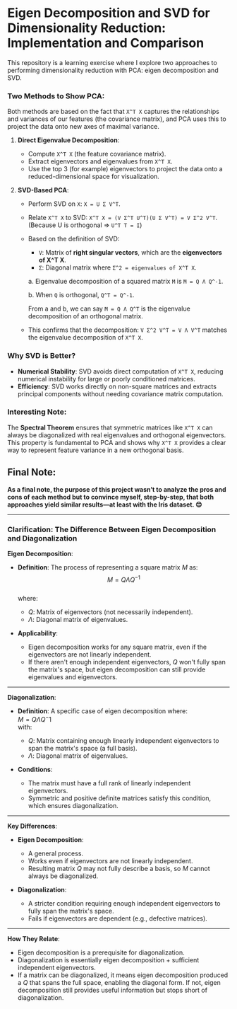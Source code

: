 # Eigen Decomposition and SVD for Dimensionality Reduction: Implementation and Comparison

This repository is a learning exercise where I explore two approaches to performing dimensionality reduction with PCA: eigen decomposition and SVD.

### Two Methods to Show PCA:
Both methods are based on the fact that `X^T X` captures the relationships and variances of our features (the covariance matrix), and PCA uses this to project the data onto new axes of maximal variance.

1. **Direct Eigenvalue Decomposition**:
   - Compute `X^T X` (the feature covariance matrix).
   - Extract eigenvectors and eigenvalues from `X^T X`.
   - Use the top 3 (for example) eigenvectors to project the data onto a reduced-dimensional space for visualization.

2. **SVD-Based PCA**:
   - Perform SVD on `X`: `X = U Σ V^T`.
   - Relate `X^T X` to SVD: `X^T X = (V Σ^T U^T)(U Σ V^T) = V Σ^2 V^T`. (Because U is orthogonal => `U^T T = I`)
   - Based on the definition of SVD:
     - `V`: Matrix of **right singular vectors**, which are the **eigenvectors of X^T X**.
     - `Σ`: Diagonal matrix where `Σ^2 = eigenvalues of X^T X`.

      a. Eigenvalue decomposition of a squared matrix `M` is `M = Q Λ Q^-1`.

      b. When `Q` is orthogonal, `Q^T = Q^-1`.

      From a and b, we can say `M = Q Λ Q^T` is the eigenvalue decomposition of an orthogonal matrix.

   - This confirms that the decomposition: `V Σ^2 V^T = V Λ V^T` matches the eigenvalue decomposition of `X^T X`.

### Why SVD is Better?
- **Numerical Stability**: SVD avoids direct computation of `X^T X`, reducing numerical instability for large or poorly conditioned matrices.
- **Efficiency**: SVD works directly on non-square matrices and extracts principal components without needing covariance matrix computation.

### Interesting Note:
The **Spectral Theorem** ensures that symmetric matrices like `X^T X` can always be diagonalized with real eigenvalues and orthogonal eigenvectors. This property is fundamental to PCA and shows why `X^T X` provides a clear way to represent feature variance in a new orthogonal basis.

## Final Note:
**As a final note, the purpose of this project wasn’t to analyze the pros and cons of each method but to convince myself, step-by-step, that both approaches yield similar results—at least with the Iris dataset. 😊**


---


### Clarification: The Difference Between Eigen Decomposition and Diagonalization

**Eigen Decomposition**:

- **Definition**: The process of representing a square matrix $M$ as:  
  $$ M = Q \Lambda Q^{-1} $$  
  where:  
  - $Q$: Matrix of eigenvectors (not necessarily independent).  
  - $\Lambda$: Diagonal matrix of eigenvalues.  

- **Applicability**:  
  - Eigen decomposition works for any square matrix, even if the eigenvectors are not linearly independent.  
  - If there aren't enough independent eigenvectors, $Q$ won't fully span the matrix's space, but eigen decomposition can still provide eigenvalues and eigenvectors.

---

**Diagonalization**:

- **Definition**: A specific case of eigen decomposition where:  
  $`M = Q \Lambda Q^-1 `$  
  with:  
  - $Q$: Matrix containing enough linearly independent eigenvectors to span the matrix's space (a full basis).  
  - $\Lambda$: Diagonal matrix of eigenvalues.  

- **Conditions**:  
  - The matrix must have a full rank of linearly independent eigenvectors.  
  - Symmetric and positive definite matrices satisfy this condition, which ensures diagonalization.

---

**Key Differences**:

- **Eigen Decomposition**:  
  - A general process.  
  - Works even if eigenvectors are not linearly independent.  
  - Resulting matrix $Q$ may not fully describe a basis, so $M$ cannot always be diagonalized.  

- **Diagonalization**:  
  - A stricter condition requiring enough independent eigenvectors to fully span the matrix's space.  
  - Fails if eigenvectors are dependent (e.g., defective matrices).

---

**How They Relate**:

- Eigen decomposition is a prerequisite for diagonalization.  
- Diagonalization is essentially eigen decomposition + sufficient independent eigenvectors.  
- If a matrix can be diagonalized, it means eigen decomposition produced a $Q$ that spans the full space, enabling the diagonal form. If not, eigen decomposition still provides useful information but stops short of diagonalization.
